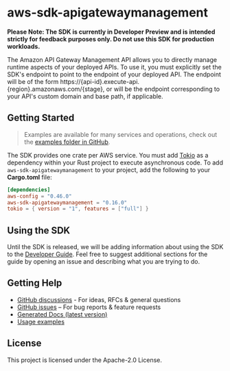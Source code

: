 # aws-sdk-apigatewaymanagement

**Please Note: The SDK is currently in Developer Preview and is intended strictly for
feedback purposes only. Do not use this SDK for production workloads.**

The Amazon API Gateway Management API allows you to directly manage runtime aspects of your deployed APIs. To use it, you must explicitly set the SDK's endpoint to point to the endpoint of your deployed API. The endpoint will be of the form https://{api-id}.execute-api.{region}.amazonaws.com/{stage}, or will be the endpoint corresponding to your API's custom domain and base path, if applicable.

## Getting Started

> Examples are available for many services and operations, check out the
> [examples folder in GitHub](https://github.com/awslabs/aws-sdk-rust/tree/main/examples).

The SDK provides one crate per AWS service. You must add [Tokio](https://crates.io/crates/tokio)
as a dependency within your Rust project to execute asynchronous code. To add `aws-sdk-apigatewaymanagement` to
your project, add the following to your **Cargo.toml** file:

```toml
[dependencies]
aws-config = "0.46.0"
aws-sdk-apigatewaymanagement = "0.16.0"
tokio = { version = "1", features = ["full"] }
```

## Using the SDK

Until the SDK is released, we will be adding information about using the SDK to the
[Developer Guide](https://docs.aws.amazon.com/sdk-for-rust/latest/dg/welcome.html). Feel free to suggest
additional sections for the guide by opening an issue and describing what you are trying to do.

## Getting Help

* [GitHub discussions](https://github.com/awslabs/aws-sdk-rust/discussions) - For ideas, RFCs & general questions
* [GitHub issues](https://github.com/awslabs/aws-sdk-rust/issues/new/choose) – For bug reports & feature requests
* [Generated Docs (latest version)](https://awslabs.github.io/aws-sdk-rust/)
* [Usage examples](https://github.com/awslabs/aws-sdk-rust/tree/main/examples)

## License

This project is licensed under the Apache-2.0 License.

